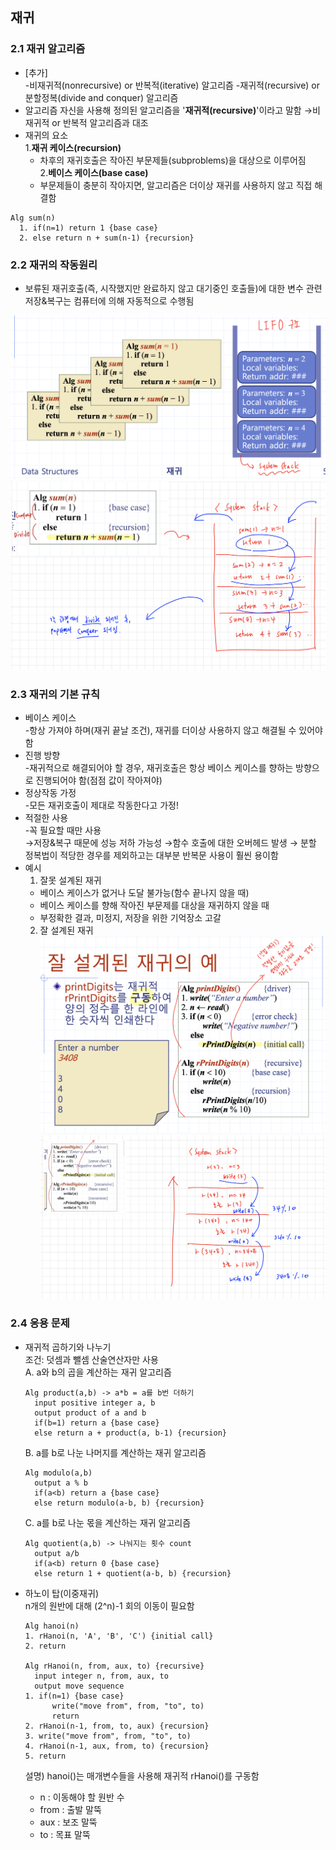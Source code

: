 ## 재귀
### 2.1 재귀 알고리즘  
  * [추가]   
  -비재귀적(nonrecursive) or 반복적(iterative) 알고리즘
  -재귀적(recursive) or 분할정복(divide and conquer) 알고리즘
  * 알고리즘 자신을 사용해 정의된 알고리즘을 '**재귀적(recursive)**'이라고 말함
  →비재귀적 or 반복적 알고리즘과 대조   
  * 재귀의 요소   
  1.**재귀 케이스(recursion)**
    - 차후의 재귀호출은 작아진 부문제들(subproblems)을 대상으로 이루어짐   
  2.**베이스 케이스(base case)**
    - 부문제들이 충분히 작아지면, 알고리즘은 더이상 재귀를 사용하지 않고 직접 해결함
  ```
  Alg sum(n)   
    1. if(n=1) return 1 {base case}
    2. else return n + sum(n-1) {recursion}
  ```

### 2.2 재귀의 작동원리   
- 보류된 재귀호출(즉, 시작했지만 완료하지 않고 대기중인 호출들)에 대한 변수 관련 저장&복구는 컴퓨터에 의해 자동적으로 수행됨

![재귀의작동원리](../img/재귀의작동원리.png)
![재귀의작동원리](../img/재귀의동작원리2.png)

### 2.3 재귀의 기본 규칙
* 베이스 케이스   
-항상 가져야 하며(재귀 끝날 조건), 재귀를 더이상 사용하지 않고 해결될 수 있어야 함
* 진행 방향   
-재귀적으로 해결되어야 할 경우, 재귀호출은 항상 베이스 케이스를 향하는 방향으로 진행되어야 함(점점 값이 작아져야)
* 정상작동 가정     
-모든 재귀호출이 제대로 작동한다고 가정!
* 적절한 사용   
-꼭 필요할 때만 사용   
  →저장&복구 때문에 성능 저하 가능성
  →함수 호출에 대한 오버헤드 발생 → 분할 정복법이 적당한 경우를 제외하고는 대부분 반복문 사용이 훨씬 용이함
* 예시   
  1. 잘못 설계된 재귀
  - 베이스 케이스가 없거나 도달 불가능(함수 끝나지 않을 때)
  - 베이스 케이스를 향해 작아진 부문제를 대상을 재귀하지 않을 때
  - 부정확한 결과, 미정지, 저장을 위한 기억장소 고갈  
  2. 잘 설계된 재귀
  ![잘설계된재귀](../img/recursionex.png)
  ![잘설계된재귀](../img/recursionex2.png)
  
### 2.4 응용 문제
* 재귀적 곱하기와 나누기   
조건: 덧셈과 뺄셈 산술연산자만 사용   
A. a와 b의 곱을 계산하는 재귀 알고리즘   

  ```
  Alg product(a,b) -> a*b = a를 b번 더하기 
	input positive integer a, b
	output product of a and b
	if(b=1) return a {base case}
	else return a + product(a, b-1) {recursion}
  ```
  B. a를 b로 나눈 나머지를 계산하는 재귀 알고리즘   

  ```
  Alg modulo(a,b)
	output a % b
	if(a<b) return a {base case}
	else return modulo(a-b, b) {recursion}
  ```
  C. a를 b로 나눈 몫을 계산하는 재귀 알고리즘   

  ```
  Alg quotient(a,b) -> 나눠지는 횟수 count
	output a/b
	if(a<b) return 0 {base case}
	else return 1 + quotient(a-b, b) {recursion}
  ```

* 하노이 탑(이중재귀)   
n개의 원반에 대해 (2^n)-1 회의 이동이 필요함   
  ```
  Alg hanoi(n)
  1. rHanoi(n, 'A', 'B', 'C') {initial call}
  2. return 

  Alg rHanoi(n, from, aux, to) {recursive}
	input integer n, from, aux, to
	output move sequence
  1. if(n=1) {base case}
		write("move from", from, "to", to)
		return
  2. rHanoi(n-1, from, to, aux) {recursion}
  3. write("move from", from, "to", to)
  4. rHanoi(n-1, aux, from, to) {recursion}
  5. return 
  ```
  설명)
  hanoi()는 매개변수들을 사용해 재귀적 rHanoi()를 구동함
  - n : 이동해야 할 원반 수 
  - from : 출발 말뚝
  - aux : 보조 말뚝 
  - to : 목표 말뚝